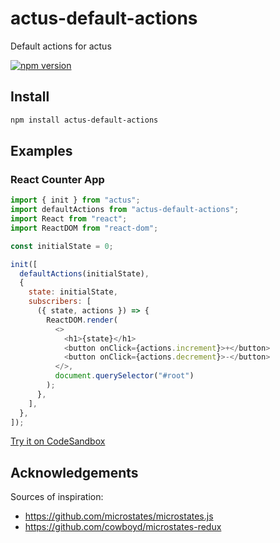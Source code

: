 # actus-default-actions

Default actions for actus

[![npm version](https://img.shields.io/npm/v/actus-default-actions.svg?style=flat-square)](https://www.npmjs.com/package/actus-default-actions)

## Install

```sh
npm install actus-default-actions
```

## Examples

### React Counter App

```js
import { init } from "actus";
import defaultActions from "actus-default-actions";
import React from "react";
import ReactDOM from "react-dom";

const initialState = 0;

init([
  defaultActions(initialState),
  {
    state: initialState,
    subscribers: [
      ({ state, actions }) => {
        ReactDOM.render(
          <>
            <h1>{state}</h1>
            <button onClick={actions.increment}>+</button>
            <button onClick={actions.decrement}>-</button>
          </>,
          document.querySelector("#root")
        );
      },
    ],
  },
]);
```

[Try it on CodeSandbox](https://codesandbox.io/s/actus-react-counter-app-example-with-actus-default-actions-wwsb4)

## Acknowledgements

Sources of inspiration:

- https://github.com/microstates/microstates.js
- https://github.com/cowboyd/microstates-redux
